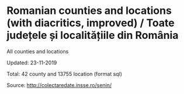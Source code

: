 # Romanian counties and locations (with diacritics, improved) / Toate județele și localitățiile din România
All counties and locations

Updated: 23-11-2019

Total: 42 county and 13755 location (format sql)

Source:
http://colectaredate.insse.ro/senin/
